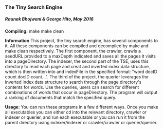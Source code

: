 ### The Tiny Search Engine
##### Raunak Bhojwani & George Hito, May 2016

**Compiling:**
	make
  make clean

**Information**
  This project, the tiny search engine, has several components to it. All these components can be compiled and decompiled by make and make clean respectively. The first component, the crawler, crawls a seedURL provided to a maxDepth indicated and saves all the pages it visits into a pageDirectory. The indexer, the second part of the TSE, uses this directory to read each page and creat and inverted index data structure, which is then written into and indexFile in the specified format: "word docID count docID count...". The third of the project, the querier leverages the inverted index data structure to search through the page directory's contents for words. Use the queries, users can search for different combinations of words that occur in pageDirectory. The program will output a ranking of documents that match the specified query.

**Usage:**
	You can run these programs in a few different ways. Once you make all executables you can either cd into the relevant directory, crawler or indexer or querier, and run each executable or you can run it from the parent directory using indexer/indexer or crawler/crawler or querier/querier.
